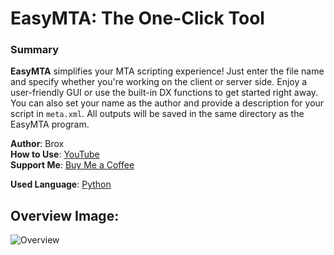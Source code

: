 # **EasyMTA**: The One-Click Tool

### Summary

**EasyMTA** simplifies your MTA scripting experience! Just enter the file name and specify whether you're working on the client or server side. 
Enjoy a user-friendly GUI or use the built-in DX functions to get started right away. You can also set your name as the author and provide a description for your script in `meta.xml`. 
All outputs will be saved in the same directory as the EasyMTA program.

**Author**: Brox  
**How to Use**: [YouTube](https://youtube.com)  
**Support Me**: [Buy Me a Coffee](https://buymeacoffee.com/broxtheone)

**Used Language**: [Python](https://www.python.org/)

## Overview Image:

![Overview](https://media.discordapp.net/attachments/1288122892155879445/1288125246511120384/EasyMTA.PNG?ex=66f6ae9e&is=66f55d1e&hm=06132496e755e6e496a9969c6818596c2d10fa5bc16a491b65d341df0691e434&=&format=webp&quality=lossless)

